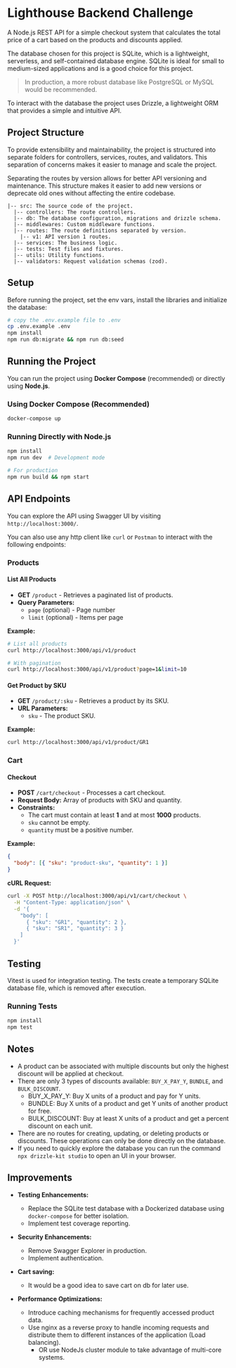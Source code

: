 # Lighthouse Backend Challenge

A Node.js REST API for a simple checkout system that calculates the total price of a cart based on the products and discounts applied.

The database chosen for this project is SQLite, which is a lightweight, serverless, and self-contained database engine. SQLite is ideal for small to medium-sized applications and is a good choice for this project.

> In production, a more robust database like PostgreSQL or MySQL would be recommended.

To interact with the database the project uses Drizzle, a lightweight ORM that provides a simple and intuitive API.

## Project Structure

To provide extensibility and maintainability, the project is structured into separate folders for controllers, services, routes, and validators. This separation of concerns makes it easier to manage and scale the project.

Separating the routes by version allows for better API versioning and maintenance. This structure makes it easier to add new versions or deprecate old ones without affecting the entire codebase.

```
|-- src: The source code of the project.
  |-- controllers: The route controllers.
  |-- db: The database configuration, migrations and drizzle schema.
  |-- middlewares: Custom middleware functions.
  |-- routes: The route definitions separated by version.
    |-- v1: API version 1 routes.
  |-- services: The business logic.
  |-- tests: Test files and fixtures.
  |-- utils: Utility functions.
  |-- validators: Request validation schemas (zod).
```

## Setup

Before running the project, set the env vars, install the libraries and initialize the database:

```bash
# copy the .env.example file to .env
cp .env.example .env
npm install
npm run db:migrate && npm run db:seed
```

## Running the Project

You can run the project using **Docker Compose** (recommended) or directly using **Node.js**.

### Using Docker Compose (Recommended)

```bash
docker-compose up
```

### Running Directly with Node.js

```bash
npm install
npm run dev  # Development mode

# For production
npm run build && npm start
```

## API Endpoints

You can explore the API using Swagger UI by visiting `http://localhost:3000/`.

You can also use any http client like `curl` or `Postman` to interact with the following endpoints:

### Products

#### List All Products

- **GET** `/product` - Retrieves a paginated list of products.
- **Query Parameters:**
  - `page` (optional) - Page number
  - `limit` (optional) - Items per page

**Example:**

```bash
# List all products
curl http://localhost:3000/api/v1/product

# With pagination
curl http://localhost:3000/api/v1/product?page=1&limit=10
```

#### Get Product by SKU

- **GET** `/product/:sku` - Retrieves a product by its SKU.
- **URL Parameters:**
  - `sku` - The product SKU.

**Example:**

```bash
curl http://localhost:3000/api/v1/product/GR1
```

### Cart

#### Checkout

- **POST** `/cart/checkout` - Processes a cart checkout.
- **Request Body:** Array of products with SKU and quantity.
- **Constraints:**
  - The cart must contain at least **1** and at most **1000** products.
  - `sku` cannot be empty.
  - `quantity` must be a positive number.

**Example:**

```json
{
  "body": [{ "sku": "product-sku", "quantity": 1 }]
}
```

**cURL Request:**

```bash
curl -X POST http://localhost:3000/api/v1/cart/checkout \
  -H "Content-Type: application/json" \
  -d '{
    "body": [
      { "sku": "GR1", "quantity": 2 },
      { "sku": "SR1", "quantity": 3 }
    ]
  }'
```

## Testing

Vitest is used for integration testing. The tests create a temporary SQLite database file, which is removed after execution.

### Running Tests

```bash
npm install
npm test
```

## Notes

- A product can be associated with multiple discounts but only the highest discount will be applied at checkout.
- There are only 3 types of discounts available: `BUY_X_PAY_Y`, `BUNDLE`, and `BULK_DISCOUNT`.
  - BUY_X_PAY_Y: Buy X units of a product and pay for Y units.
  - BUNDLE: Buy X units of a product and get Y units of another product for free.
  - BULK_DISCOUNT: Buy at least X units of a product and get a percent discount on each unit.
- There are no routes for creating, updating, or deleting products or discounts. These operations can only be done directly on the database.
- If you need to quickly explore the database you can run the command `npx drizzle-kit studio` to open an UI in your browser.

## Improvements

- **Testing Enhancements:**

  - Replace the SQLite test database with a Dockerized database using `docker-compose` for better isolation.
  - Implement test coverage reporting.

- **Security Enhancements:**

  - Remove Swagger Explorer in production.
  - Implement authentication.

- **Cart saving:**

  - It would be a good idea to save cart on db for later use.

- **Performance Optimizations:**
  - Introduce caching mechanisms for frequently accessed product data.
  - Use nginx as a reverse proxy to handle incoming requests and distribute them to different instances of the application (Load balancing).
    - OR use NodeJs cluster module to take advantage of multi-core systems.

